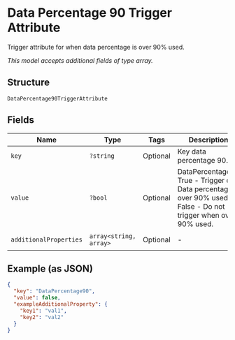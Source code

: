 
# Data Percentage 90 Trigger Attribute

Trigger attribute for when data percentage is over 90% used.

*This model accepts additional fields of type array.*

## Structure

`DataPercentage90TriggerAttribute`

## Fields

| Name | Type | Tags | Description | Getter | Setter |
|  --- | --- | --- | --- | --- | --- |
| `key` | `?string` | Optional | Key data percentage 90. | getKey(): ?string | setKey(?string key): void |
| `value` | `?bool` | Optional | DataPercentage90<br />True - Trigger on Data percentage is over 90% used<br />False - Do not trigger when over 90% used. | getValue(): ?bool | setValue(?bool value): void |
| `additionalProperties` | `array<string, array>` | Optional | - | findAdditionalProperty(string key): array | additionalProperty(string key, array value): void |

## Example (as JSON)

```json
{
  "key": "DataPercentage90",
  "value": false,
  "exampleAdditionalProperty": {
    "key1": "val1",
    "key2": "val2"
  }
}
```

